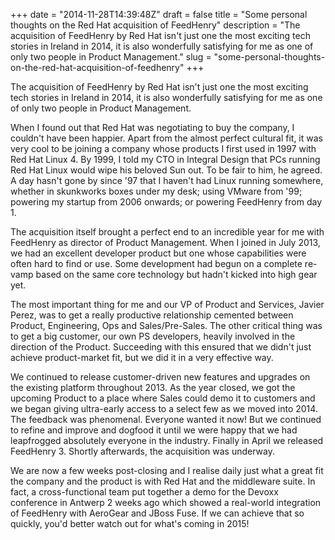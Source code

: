 +++
date = "2014-11-28T14:39:48Z"
draft = false
title = "Some personal thoughts on the Red Hat acquisition of FeedHenry"
description = "The acquisition of FeedHenry by Red Hat isn't just one the most exciting tech stories in Ireland in 2014, it is also wonderfully satisfying for me as one of only two people in Product Management."
slug = "some-personal-thoughts-on-the-red-hat-acquisition-of-feedhenry"
+++

The acquisition of FeedHenry by Red Hat isn't just one the most exciting tech stories in Ireland in 2014, it is also wonderfully satisfying for me as one of only two people in Product Management.

When I found out that Red Hat was negotiating to buy the company, I couldn't have been happier. Apart from the almost perfect cultural fit, it was very cool to be joining a company whose products I first used in 1997 with Red Hat Linux 4. By 1999, I told my CTO in Integral Design that PCs running Red Hat Linux would wipe his beloved Sun out. To be fair to him, he agreed. A day hasn't gone by since '97 that I haven't had Linux running somewhere, whether in skunkworks boxes under my desk; using VMware from '99; powering my startup from 2006 onwards; or powering FeedHenry from day 1.

The acquisition itself brought a perfect end to an incredible year for me with FeedHenry as director of Product Management. When I joined in July 2013, we had an excellent developer product but one whose capabilities were often hard to find or use. Some development had begun on a complete re-vamp based on the same core technology but hadn't kicked into high gear yet.

The most important thing for me and our VP of Product and Services, Javier Perez, was to get a really productive relationship cemented between Product, Engineering, Ops and Sales/Pre-Sales. The other critical thing was to get a big customer, our own PS developers, heavily involved in the direction of the Product. Succeeding with this ensured that we didn't just achieve product-market fit, but we did it in a very effective way.  

We continued to release customer-driven new features and upgrades on the existing platform throughout 2013. As the year closed, we got the upcoming Product to a place where Sales could demo it to customers and we began giving ultra-early access to a select few as we moved into 2014. The feedback was phenomenal. Everyone wanted it now! But we continued to refine and improve and dogfood it until we were happy that we had leapfrogged absolutely everyone in the industry. Finally in April we released FeedHenry 3. Shortly afterwards, the acquisition was underway.

We are now a few weeks post-closing and I realise daily just what a great fit the company and the product is with Red Hat and the middleware suite. In fact, a cross-functional team put together a demo for the Devoxx conference in Antwerp 2 weeks ago which showed a real-world integration of FeedHenry with AeroGear and JBoss Fuse. If we can achieve that so quickly, you'd better watch out for what's coming in 2015!
